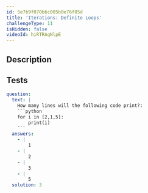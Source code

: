 ```yaml
---
id: 5e7b9f070b6c005b0e76f05d
title: 'Iterations: Definite Loops'
challengeType: 11
isHidden: false
videoId: hiRTRAqNlpE
---
```


## Description
<section id='description'>

</section>

## Tests
<section id='tests'>

```yml
question:
  text: |
    How many lines will the following code print?:
    ```python
    for i in [2,1,5]:
        print(i)
    ```
  answers:
    - |
        1
    - |
        2
    - |
        3
    - |
        5
  solution: 3
```

</section>
